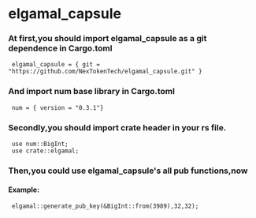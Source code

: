 # elgamal_capsule
### At first,you should import elgamal_capsule as a git dependence in Cargo.toml
```
 elgamal_capsule = { git = "https://github.com/NexTokenTech/elgamal_capsule.git" }
```
### And import num base library in Cargo.toml
```
 num = { version = "0.3.1"}
```
### Secondly,you should import crate header in your rs file.
```
 use num::BigInt;
 use crate::elgamal;
```
### Then,you could use elgamal_capsule's all pub functions,now
#### Example:
```
 elgamal::generate_pub_key(&BigInt::from(3989),32,32);
```
